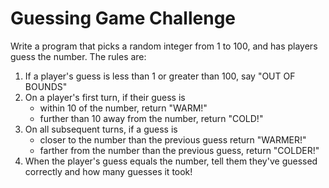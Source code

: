 # Guessing Game Challenge

Write a program that picks a random integer from 1 to 100, and has players guess the number. The rules are:
1. If a player's guess is less than 1 or greater than 100, say "OUT OF BOUNDS"
2. On a player's first turn, if their guess is
	- 	within 10 of the number, return "WARM!"
	- 	further than 10 away from the number, return "COLD!"
3. On all subsequent turns, if a guess is
	- 	 closer to the number than the previous guess return "WARMER!"
	- 	farther from the number than the previous guess, return "COLDER!"
4. When the player's guess equals the number, tell them they've guessed correctly and how many guesses it took!
